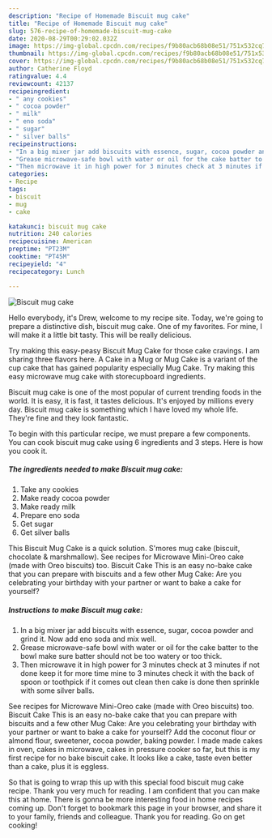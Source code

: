 ```yaml
---
description: "Recipe of Homemade Biscuit mug cake"
title: "Recipe of Homemade Biscuit mug cake"
slug: 576-recipe-of-homemade-biscuit-mug-cake
date: 2020-08-29T00:29:02.032Z
image: https://img-global.cpcdn.com/recipes/f9b80acb68b08e51/751x532cq70/biscuit-mug-cake-recipe-main-photo.jpg
thumbnail: https://img-global.cpcdn.com/recipes/f9b80acb68b08e51/751x532cq70/biscuit-mug-cake-recipe-main-photo.jpg
cover: https://img-global.cpcdn.com/recipes/f9b80acb68b08e51/751x532cq70/biscuit-mug-cake-recipe-main-photo.jpg
author: Catherine Floyd
ratingvalue: 4.4
reviewcount: 42137
recipeingredient:
- " any cookies"
- " cocoa powder"
- " milk"
- " eno soda"
- " sugar"
- " silver balls"
recipeinstructions:
- "In a big mixer jar add biscuits with essence, sugar, cocoa powder and grind it. Now add eno soda and mix well."
- "Grease microwave-safe bowl with water or oil for the cake batter to the bowl make sure batter should not be too watery or too thick."
- "Then microwave it in high power for 3 minutes check at 3 minutes if not done keep it for more time mine to 3 minutes check it with the back of spoon or toothpick if it comes out clean then cake is done then sprinkle with some silver balls."
categories:
- Recipe
tags:
- biscuit
- mug
- cake

katakunci: biscuit mug cake 
nutrition: 240 calories
recipecuisine: American
preptime: "PT23M"
cooktime: "PT45M"
recipeyield: "4"
recipecategory: Lunch

---
```



![Biscuit mug cake](https://img-global.cpcdn.com/recipes/f9b80acb68b08e51/751x532cq70/biscuit-mug-cake-recipe-main-photo.jpg)

Hello everybody, it's Drew, welcome to my recipe site. Today, we're going to prepare a distinctive dish, biscuit mug cake. One of my favorites. For mine, I will make it a little bit tasty. This will be really delicious.

Try making this easy-peasy Biscuit Mug Cake for those cake cravings. I am sharing three flavors here. A Cake in a Mug or Mug Cake is a variant of the cup cake that has gained popularity especially Mug Cake. Try making this easy microwave mug cake with storecupboard ingredients.

Biscuit mug cake is one of the most popular of current trending foods in the world. It is easy, it is fast, it tastes delicious. It's enjoyed by millions every day. Biscuit mug cake is something which I have loved my whole life. They're fine and they look fantastic.


To begin with this particular recipe, we must prepare a few components. You can cook biscuit mug cake using 6 ingredients and 3 steps. Here is how you cook it.

<!--inarticleads1-->

##### The ingredients needed to make Biscuit mug cake:

1. Take  any cookies
1. Make ready  cocoa powder
1. Make ready  milk
1. Prepare  eno soda
1. Get  sugar
1. Get  silver balls


This Biscuit Mug Cake is a quick solution. S&#39;mores mug cake (biscuit, chocolate &amp; marshmallow). See recipes for Microwave Mini-Oreo cake (made with Oreo biscuits) too. Biscuit Cake This is an easy no-bake cake that you can prepare with biscuits and a few other Mug Cake: Are you celebrating your birthday with your partner or want to bake a cake for yourself? 

<!--inarticleads2-->

##### Instructions to make Biscuit mug cake:

1. In a big mixer jar add biscuits with essence, sugar, cocoa powder and grind it. Now add eno soda and mix well.
1. Grease microwave-safe bowl with water or oil for the cake batter to the bowl make sure batter should not be too watery or too thick.
1. Then microwave it in high power for 3 minutes check at 3 minutes if not done keep it for more time mine to 3 minutes check it with the back of spoon or toothpick if it comes out clean then cake is done then sprinkle with some silver balls.


See recipes for Microwave Mini-Oreo cake (made with Oreo biscuits) too. Biscuit Cake This is an easy no-bake cake that you can prepare with biscuits and a few other Mug Cake: Are you celebrating your birthday with your partner or want to bake a cake for yourself? Add the coconut flour or almond flour, sweetener, cocoa powder, baking powder. I made made cakes in oven, cakes in microwave, cakes in pressure cooker so far, but this is my first recipe for no bake biscuit cake. It looks like a cake, taste even better than a cake, plus it is eggless. 

So that is going to wrap this up with this special food biscuit mug cake recipe. Thank you very much for reading. I am confident that you can make this at home. There is gonna be more interesting food in home recipes coming up. Don't forget to bookmark this page in your browser, and share it to your family, friends and colleague. Thank you for reading. Go on get cooking!
